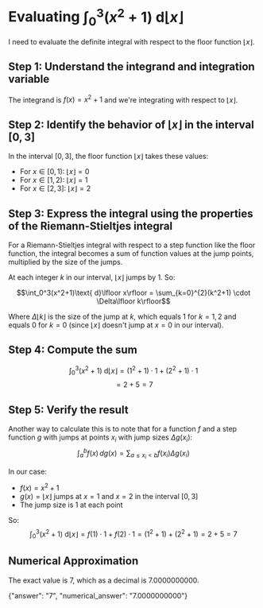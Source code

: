 # Evaluating $\int_0^3(x^2+1)\text{ d}\lfloor x\rfloor$

I need to evaluate the definite integral with respect to the floor function $\lfloor x\rfloor$.

## Step 1: Understand the integrand and integration variable
The integrand is $f(x) = x^2+1$ and we're integrating with respect to $\lfloor x\rfloor$.

## Step 2: Identify the behavior of $\lfloor x\rfloor$ in the interval $[0,3]$
In the interval $[0,3]$, the floor function $\lfloor x\rfloor$ takes these values:
- For $x \in [0,1)$: $\lfloor x\rfloor = 0$
- For $x \in [1,2)$: $\lfloor x\rfloor = 1$
- For $x \in [2,3]$: $\lfloor x\rfloor = 2$

## Step 3: Express the integral using the properties of the Riemann-Stieltjes integral
For a Riemann-Stieltjes integral with respect to a step function like the floor function, the integral becomes a sum of function values at the jump points, multiplied by the size of the jumps.

At each integer $k$ in our interval, $\lfloor x\rfloor$ jumps by 1. So:

$$\int_0^3(x^2+1)\text{ d}\lfloor x\rfloor = \sum_{k=0}^{2}(k^2+1) \cdot \Delta\lfloor k\rfloor$$

Where $\Delta\lfloor k\rfloor$ is the size of the jump at $k$, which equals 1 for $k = 1, 2$ and equals 0 for $k = 0$ (since $\lfloor x\rfloor$ doesn't jump at $x = 0$ in our interval).

## Step 4: Compute the sum
$$\int_0^3(x^2+1)\text{ d}\lfloor x\rfloor = (1^2+1) \cdot 1 + (2^2+1) \cdot 1$$
$$= 2 + 5 = 7$$

## Step 5: Verify the result
Another way to calculate this is to note that for a function $f$ and a step function $g$ with jumps at points $x_i$ with jump sizes $\Delta g(x_i)$:
$$\int_a^b f(x) \, dg(x) = \sum_{a \leq x_i < b} f(x_i) \Delta g(x_i)$$

In our case:
- $f(x) = x^2+1$
- $g(x) = \lfloor x\rfloor$ jumps at $x = 1$ and $x = 2$ in the interval $[0,3]$
- The jump size is 1 at each point

So:
$$\int_0^3(x^2+1)\text{ d}\lfloor x\rfloor = f(1) \cdot 1 + f(2) \cdot 1 = (1^2+1) + (2^2+1) = 2 + 5 = 7$$

## Numerical Approximation
The exact value is 7, which as a decimal is 7.0000000000.

{"answer": "7", "numerical_answer": "7.0000000000"}